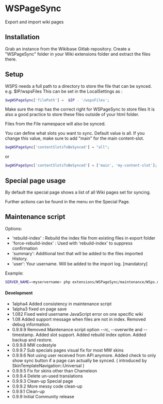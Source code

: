 # WSPageSync
Export and import wiki pages

## Installation
Grab an instance from the Wikibase Gitlab repository. Create a "WSPageSync" folder in your Wiki extensions folder and extract the files there.

## Setup
WSPS needs a full path to a directory to store the file that can be synced. e.g. $IP/wspsFiles
This can be set in the LocalSettings as  : 
```php
$wgWSPageSync['filePath'] =  $IP . '/wspsFiles';
```
Make sure the map has the correct right for WSPageSync to store files
It is also a good practice to store these files outside of your html folder.

Files from the File namespace will also be synced.

You can define what slots you want to sync. Default value is all.
If you change this value, make sure to add "main" for the main content-slot.
```php
$wgWSPageSync['contentSlotsToBeSynced'] = "all";
```
or
```php
$wgWSPageSync['contentSlotsToBeSynced'] = ['main', 'my-content-slot'];
```

## Special page usage
By default the special page shows a list of all Wiki pages set for syncing.

Further actions can be found in the menu on the Special Page.

## Maintenance script
Options:

- 'rebuild-index' : Rebuild the index file from existing files in export folder
- 'force-rebuild-index' : Used with 'rebuild-index' to suppress confirmation
- 'summary': Additional text that will be added to the files imported History.
- 'user': Your username. Will be added to the import log. [mandatory]

Example:
```bash
SERVER_NAME=<myservername> php extensions/WSPageSync/maintenance/WSps.maintenance.php --user 'Maintenance script' --summary 'Fill database'
```

#### Development

* 1alpha4 Added consistency in maintenance script
* 1alpha3 fixed on page save
* 1.0ß2 Fixed weird username JavaScript error on one specific wiki
* 1.0ß Added support message when files are not in index. Removed debug information.
* 0.9.9.9 Removed Maintenance script option --rc, --overwrite and --timestamp. Added slot support. Added rebuild index option. Added backup and restore. 
* 0.9.9.8 MW codestyle
* 0.9.9.7 Sub specials pages visual fix for most MW skins
* 0.9.9.6 Not using user received from API anymore. Added check to only show sync button if a page can actually be synced. ( introduced by SkinTemplateNavigation::Universal )
* 0.9.9.5 Fix for skins other than Chameleon
* 0.9.9.4 Delete un-used translations
* 0.9.9.3 Clean-up Special page
* 0.9.9.2 More messy code clean-up
* 0.9.9.1 Clean-up
* 0.9.9 Initial Community release